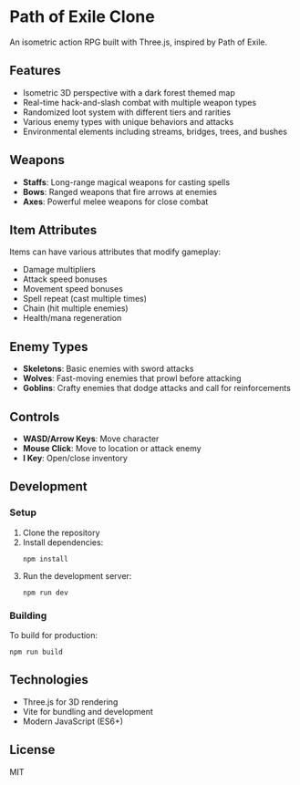 # Path of Exile Clone

An isometric action RPG built with Three.js, inspired by Path of Exile.

## Features

- Isometric 3D perspective with a dark forest themed map
- Real-time hack-and-slash combat with multiple weapon types
- Randomized loot system with different tiers and rarities
- Various enemy types with unique behaviors and attacks
- Environmental elements including streams, bridges, trees, and bushes

## Weapons

- **Staffs**: Long-range magical weapons for casting spells
- **Bows**: Ranged weapons that fire arrows at enemies
- **Axes**: Powerful melee weapons for close combat

## Item Attributes

Items can have various attributes that modify gameplay:
- Damage multipliers
- Attack speed bonuses
- Movement speed bonuses
- Spell repeat (cast multiple times)
- Chain (hit multiple enemies)
- Health/mana regeneration

## Enemy Types

- **Skeletons**: Basic enemies with sword attacks
- **Wolves**: Fast-moving enemies that prowl before attacking
- **Goblins**: Crafty enemies that dodge attacks and call for reinforcements

## Controls

- **WASD/Arrow Keys**: Move character
- **Mouse Click**: Move to location or attack enemy
- **I Key**: Open/close inventory

## Development

### Setup

1. Clone the repository
2. Install dependencies:
   ```
   npm install
   ```
3. Run the development server:
   ```
   npm run dev
   ```

### Building

To build for production:
```
npm run build
```

## Technologies

- Three.js for 3D rendering
- Vite for bundling and development
- Modern JavaScript (ES6+)

## License

MIT 
